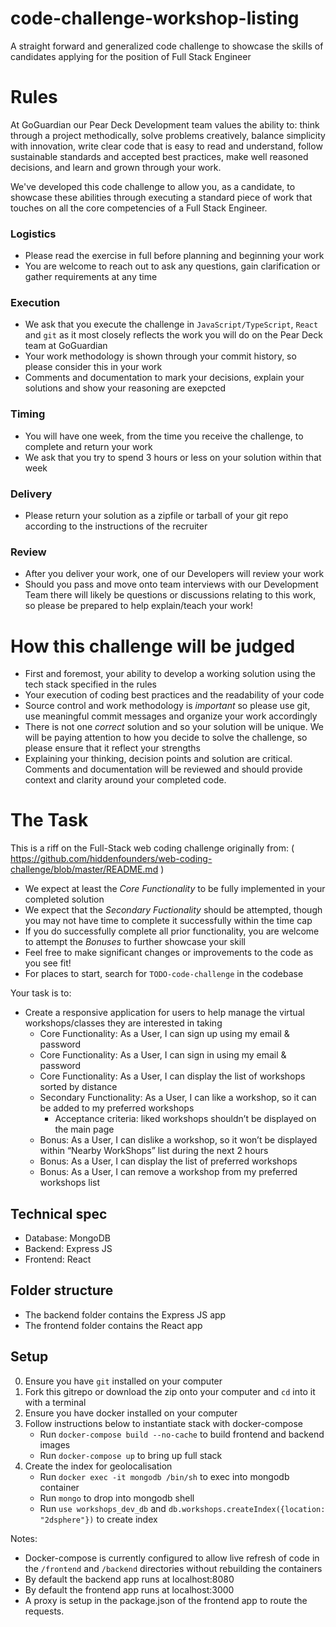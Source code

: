 # code-challenge-workshop-listing
A straight forward and generalized code challenge to showcase the skills of candidates applying for the position of Full Stack Engineer

# Rules

At GoGuardian our Pear Deck Development team values the ability to: think through a project methodically, solve problems creatively, balance simplicity with innovation, write clear code that is easy to read and understand, follow sustainable standards and accepted best practices, make well reasoned decisions, and learn and grown through your work.

We've developed this code challenge to allow you, as a candidate, to showcase these abilities through executing a standard piece of work that touches on all the core competencies of a Full Stack Engineer.

### Logistics
  * Please read the exercise in full before planning and beginning your work
  * You are welcome to reach out to ask any questions, gain clarification or gather requirements at any time

### Execution
  * We ask that you execute the challenge in `JavaScript/TypeScript`, `React` and `git` as it most closely reflects the work you will do on the Pear Deck team at GoGuardian
  * Your work methodology is shown through your commit history, so please consider this in your work
  * Comments and documentation to mark your decisions, explain your solutions and show your reasoning are exepcted 

### Timing
  * You will have one week, from the time you receive the challenge, to complete and return your work 
  * We ask that you try to spend 3 hours or less on your solution within that week

### Delivery
  * Please return your solution as a zipfile or tarball of your git repo according to the instructions of the recruiter

### Review
  * After you deliver your work, one of our Developers will review your work
  * Should you pass and move onto team interviews with our Development Team there will likely be questions or discussions relating to this work, so please be prepared to help explain/teach your work!

# How this challenge will be judged
  * First and foremost, your ability to develop a working solution using the tech stack specified in the rules
  * Your execution of coding best practices and the readability of your code
  * Source control and work methodology is *important* so please use git, use meaningful commit messages and organize your work accordingly
  * There is not one *correct* solution and so your solution will be unique.  We will be paying attention to how you decide to solve the challenge, so please ensure that it reflect your strengths
  * Explaining your thinking, decision points and solution are critical. Comments and documentation will be reviewed and should provide context and clarity around your completed code.

# The Task

This is a riff on the Full-Stack web coding challenge originally from:
( https://github.com/hiddenfounders/web-coding-challenge/blob/master/README.md )

* We expect at least the *Core Functionality* to be fully implemented in your completed solution
* We expect that the *Secondary Fuctionality* should be attempted, though you may not have time to complete it successfully within the time cap
* If you do successfully complete all prior functionality, you are welcome to attempt the *Bonuses* to further showcase your skill
* Feel free to make significant changes or improvements to the code as you see fit!
* For places to start, search for `TODO-code-challenge` in the codebase

Your task is to:
* Create a responsive application for users to help manage the virtual workshops/classes they are interested in taking
    * Core Functionality: As a User, I can sign up using my email & password
    * Core Functionality: As a User, I can sign in using my email & password
    * Core Functionality: As a User, I can display the list of workshops sorted by distance
    * Secondary Functionality: As a User, I can like a workshop, so it can be added to my preferred workshops
      - Acceptance criteria: liked workshops shouldn’t be displayed on the main page
    * Bonus: As a User, I can dislike a workshop, so it won’t be displayed within “Nearby WorkShops” list during the next 2 hours
    * Bonus: As a User, I can display the list of preferred workshops
    * Bonus: As a User, I can remove a workshop from my preferred workshops list

## Technical spec
- Database: MongoDB
- Backend: Express JS
- Frontend: React

## Folder structure
- The backend folder contains the Express JS app
- The frontend folder contains the React app

## Setup
  0. Ensure you have `git` installed on your computer
  1. Fork this gitrepo or download the zip onto your computer and `cd` into it with a terminal
  2. Ensure you have docker installed on your computer
  3. Follow instructions below to instantiate stack with docker-compose
     - Run `docker-compose build --no-cache` to build frontend and backend images
     - Run `docker-compose up` to bring up full stack
  4. Create the index for geolocalisation
     - Run `docker exec -it mongodb /bin/sh` to exec into mongodb container
     - Run `mongo` to drop into mongodb shell
     - Run `use workshops_dev_db` and `db.workshops.createIndex({location: "2dsphere"})` to create index

Notes:
- Docker-compose is currently configured to allow live refresh of code in the `/frontend` and `/backend` directories without rebuilding the containers
- By default the backend app runs at localhost:8080
- By default the frontend app runs at localhost:3000
- A proxy is setup in the package.json of the frontend app to route the requests.
